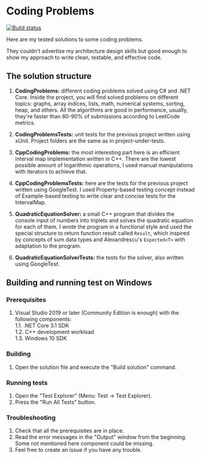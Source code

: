 # Coding Problems

[![Build status](https://ci.appveyor.com/api/projects/status/jbjxwn8cgssnvxro?svg=true)](https://ci.appveyor.com/project/LevYas/codingproblems)

Here are my tested solutions to some coding problems.

They couldn't advertise my architecture design skills but good enough to show my approach to write clean, testable, and effective code.

## The solution structure
1. **CodingProblems:** different coding problems solved using C# and .NET Core. Inside the project, you will find solved problems on different topics: graphs, array indices, lists, math, numerical systems, sorting, heap, and others. All the algorithms are good in performance, usually, they're faster than 80-90% of submissions according to LeetCode metrics.

2. **CodingProblemsTests:** unit tests for the previous project written using xUnit. Project folders are the same as in project-under-tests.

3. **CppCodingProblems:** the most interesting part here is an efficient interval map implementation written in C++. There are the lowest possible amount of logarithmic operations, I used manual manipulations with iterators to achieve that.

4. **CppCodingProblemsTests:** here are the tests for the previous project written using GoogleTest. I used Property-based testing concept instead of Example-based testing to write clear and concise tests for the IntervalMap.

5. **QuadraticEquationSolver:** a small C++ program that divides the console input of numbers into triplets and solves the quadratic equation for each of them. I wrote the program in a functional style and used the special structure to return function result called `Result`, which inspired by concepts of sum data types and Alexandrescu's `Expected<T>` with adaptation to the program.

6. **QuadraticEquationSolverTests:** the tests for the solver, also written using GoogleTest.


## Building and running test on Windows

### Prerequisites
1. Visual Studio 2019 or later (Community Edition is enough) with the following components:  
  1.1. .NET Core 3.1 SDK  
  1.2. C++ development workload  
  1.3. Windows 10 SDK  

### Building
1. Open the solution file and execute the "Build solution" command.

### Running tests
1. Open the "Test Explorer" (Menu: Test -> Test Explorer).
2. Press the "Run All Tests" button.

### Troubleshooting
1. Check that all the prerequisites are in place.
2. Read the error messages in the "Output" window from the beginning. Some not mentioned here component could be missing.
3. Feel free to create an issue if you have any trouble.